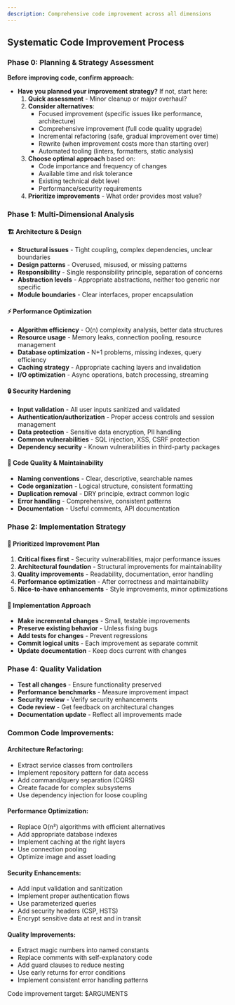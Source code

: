 ```yaml
---
description: Comprehensive code improvement across all dimensions
---
```


## Systematic Code Improvement Process

### Phase 0: Planning & Strategy Assessment

**Before improving code, confirm approach:**

- **Have you planned your improvement strategy?** If not, start here:
  1. **Quick assessment** - Minor cleanup or major overhaul?
  2. **Consider alternatives**:
     - Focused improvement (specific issues like performance, architecture)
     - Comprehensive improvement (full code quality upgrade)
     - Incremental refactoring (safe, gradual improvement over time)
     - Rewrite (when improvement costs more than starting over)
     - Automated tooling (linters, formatters, static analysis)
  3. **Choose optimal approach** based on:
     - Code importance and frequency of changes
     - Available time and risk tolerance
     - Existing technical debt level
     - Performance/security requirements
  4. **Prioritize improvements** - What order provides most value?

### Phase 1: Multi-Dimensional Analysis

#### 🏗️ **Architecture & Design**

- **Structural issues** - Tight coupling, complex dependencies, unclear boundaries
- **Design patterns** - Overused, misused, or missing patterns
- **Responsibility** - Single responsibility principle, separation of concerns
- **Abstraction levels** - Appropriate abstractions, neither too generic nor specific
- **Module boundaries** - Clear interfaces, proper encapsulation

#### ⚡ **Performance Optimization**

- **Algorithm efficiency** - O(n) complexity analysis, better data structures
- **Resource usage** - Memory leaks, connection pooling, resource management
- **Database optimization** - N+1 problems, missing indexes, query efficiency
- **Caching strategy** - Appropriate caching layers and invalidation
- **I/O optimization** - Async operations, batch processing, streaming

#### 🔒 **Security Hardening**

- **Input validation** - All user inputs sanitized and validated
- **Authentication/authorization** - Proper access controls and session management
- **Data protection** - Sensitive data encryption, PII handling
- **Common vulnerabilities** - SQL injection, XSS, CSRF protection
- **Dependency security** - Known vulnerabilities in third-party packages

#### 📖 **Code Quality & Maintainability**

- **Naming conventions** - Clear, descriptive, searchable names
- **Code organization** - Logical structure, consistent formatting
- **Duplication removal** - DRY principle, extract common logic
- **Error handling** - Comprehensive, consistent patterns
- **Documentation** - Useful comments, API documentation

### Phase 2: Implementation Strategy

#### 🎯 **Prioritized Improvement Plan**

1. **Critical fixes first** - Security vulnerabilities, major performance issues
2. **Architectural foundation** - Structural improvements for maintainability
3. **Quality improvements** - Readability, documentation, error handling
4. **Performance optimization** - After correctness and maintainability
5. **Nice-to-have enhancements** - Style improvements, minor optimizations

#### 🔧 **Implementation Approach**

- **Make incremental changes** - Small, testable improvements
- **Preserve existing behavior** - Unless fixing bugs
- **Add tests for changes** - Prevent regressions
- **Commit logical units** - Each improvement as separate commit
- **Update documentation** - Keep docs current with changes

### Phase 4: Quality Validation

- **Test all changes** - Ensure functionality preserved
- **Performance benchmarks** - Measure improvement impact
- **Security review** - Verify security enhancements
- **Code review** - Get feedback on architectural changes
- **Documentation update** - Reflect all improvements made

### Common Code Improvements:

#### **Architecture Refactoring:**

- Extract service classes from controllers
- Implement repository pattern for data access
- Add command/query separation (CQRS)
- Create facade for complex subsystems
- Use dependency injection for loose coupling

#### **Performance Optimization:**

- Replace O(n²) algorithms with efficient alternatives
- Add appropriate database indexes
- Implement caching at the right layers
- Use connection pooling
- Optimize image and asset loading

#### **Security Enhancements:**

- Add input validation and sanitization
- Implement proper authentication flows
- Use parameterized queries
- Add security headers (CSP, HSTS)
- Encrypt sensitive data at rest and in transit

#### **Quality Improvements:**

- Extract magic numbers into named constants
- Replace comments with self-explanatory code
- Add guard clauses to reduce nesting
- Use early returns for error conditions
- Implement consistent error handling patterns

Code improvement target: $ARGUMENTS

